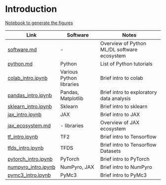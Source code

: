 # Introduction


[Notebook to generate the figures](https://github.com/probml/pyprobml/blob/master/notebooks/figures/chapter1_figures.ipynb)


|Link|Software|Notes|
|-|----|----|
|[software.md](software.md)| - | Overview of Python ML/DL software ecosystem|
|[python.md](python.md)| Python | List of Python tutorials |
|[colab_intro.ipynb](colab_intro.ipynb)| Various Python libraries | Brief intro to colab|
|[pandas_intro.ipynb](pandas_intro.ipynb)| Pandas, Matplotlib | Brief intro to exploratory data analysis  |
|[sklearn_intro.ipynb](sklearn_intro.ipynb)| Sklearn | Brief intro to sklearn |
|[jax_intro.ipynb](jax_intro.ipynb)| JAX | Brief intro to JAX |
|[jax_ecosystem.md](jax_ecosystem.md)| - libraries| Overview of JAX  ecosystem|
|[tf_intro.ipynb](tf_intro.ipynb)| TF2 | Brief intro to Tensorflow |
|[tfds_intro.ipynb](tfds_intro.ipynb)| TFDS | Brief intro to Tensorflow Datasets |
|[pytorch_intro.ipynb](pytorch_intro.ipynb)| PyTorch| Brief intro to PyTorch |
|[numpyro_intro.ipynb](numpyro_intro.ipynb)| NumPyro, JAX| Brief intro to NumPyro |
|[pymc3_intro.ipynb](pymc3_intro.ipynb)| PyMc3| Brief intro to PyMc3 |

